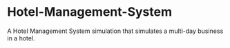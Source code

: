 # Hotel-Management-System
A Hotel Management System simulation that simulates a multi-day business in a hotel. 
